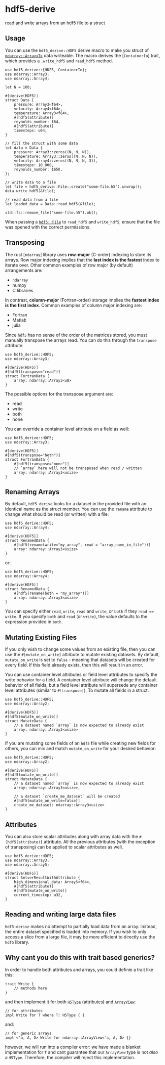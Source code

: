 # hdf5-derive

read and write arrays from an hdf5 file to a struct

## Usage

You can use the `hdf5_derive::HDF5` derive macro to make you struct of [`ndarray::Array<T>`](`ndarray::Array`) data writeable. The macro
derives the [`ContainerIo`] trait, which provides a `.write_hdf5` and `read_hdf5` method.

```
use hdf5_derive::{HDF5, ContainerIo};
use ndarray::Array3;
use ndarray::Array4;

let N = 100;

#[derive(HDF5)]
struct Data {
	pressure: Array3<f64>,
	velocity: Array4<f64>,
	temperature: Array3<f64>,
	#[hdf5(attribute)]
	reynolds_number: f64,
	#[hdf5(attribute)]
	timesteps: u64,
}

// fill the struct with some data
let data = Data {
	pressure: Array3::zeros((N, N, N)),
	temperature: Array3::zeros((N, N, N)),
	velocity: Array4::zeros((N, N, N, 3)),
	timesteps: 10_000,
	reynolds_number: 1650.
};

// write data to a file
let file = hdf5_derive::File::create("some-file.h5").unwrap();
data.write_hdf5(&file);

// read data from a file
let loaded_data = Data::read_hdf5(&file);

std::fs::remove_file("some-file.h5").ok();
```

When passing a [`hdf5::File`](hdf5::File) to `read_hdf5` and `write_hdf5`, ensure that the 
file was opened with the correct permissions.

## Transposing

The rust [`ndarray`] library uses **row-major** (C-order) indexing to store its arrays. Row major indexing
implies that the **last index is the fastest** index to iterate over. Other common examples of row major (by default)
arrangements are:

* `ndarray`
* numpy
* C libraries

In contrast, **column-major** (Fortran-order) storage implies the **fastest index is the first index**. Common 
examples of column major indexing are:

* Fortran
* Matlab
* julia

Since `hdf5` has no sense of the order of the matrices stored, you must manually transpose the arrays read. You can do this through
the `transpose` attribute:

```
use hdf5_derive::HDF5;
use ndarray::Array3;

#[derive(HDF5)]
#[hdf5(transpose="read")]
struct FortranData {
	array: ndarray::Array3<u8>
}
```

The possible options for the transpose argument are:

* read
* write
* both
* none

You can override a container level attribute on a field as well:

```
use hdf5_derive::HDF5;
use ndarray::Array3;

#[derive(HDF5)]
#[hdf5(transpose="both")]
struct FortranData {
	#[hdf5(transpose="none")]
	// `array` here will not be transposed when read / written
	array: ndarray::Array3<usize>
}
```

## Renaming Arrays

By default, `hdf5_derive` looks for a dataset in the provided file with an identical name as the struct member.
You can use the `rename` attribute to change what should be read (or written) with a file:

```
use hdf5_derive::HDF5;
use ndarray::Array4;

#[derive(HDF5)]
struct RenamedData {
	#[hdf5(rename(write="my_array", read = "array_name_in_file"))]
	array: ndarray::Array3<usize>
}
```

or:

```
use hdf5_derive::HDF5;
use ndarray::Array4;

#[derive(HDF5)]
struct RenamedData {
	#[hdf5(rename(both = "my_array"))]
	array: ndarray::Array3<usize>
}
```

You can specify either `read`, `write`, `read` and `write`, or `both` if they `read == write`. If you 
specify `both` and `read` (or `write`), the value defaults to the expression provided in `both`.

## Mutating Existing Files

If you only wish to change some values from an existing file, then you can use the `#[mutate_on_write]` attribute
to mutate existing datasets. By default, `mutate_on_write` is set to `false` - meaning that datasets will be 
created for every field. If this field already exists, then this will result in an error. 

You can use container level attributes or field level attributes to specify the write behavior for a field. A container
level attribute will change the default behavior of all fields, but a field level attribute will supersede any container
level attributes (similar to `#[transpose]`). To mutate all fields in a struct:

```
use hdf5_derive::HDF5;
use ndarray::Array2;

#[derive(HDF5)]
#[hdf5(mutate_on_write)]
struct MutateData {
	// a dataset named `array` is now expected to already exist
	array: ndarray::Array3<usize>
}
```

If you are mutating some fields of an `hdf5` file while creating new fields for others, you can mix and match 
`mutate_on_write` for your desired behavior:

```
use hdf5_derive::HDF5;
use ndarray::Array2;

#[derive(HDF5)]
#[hdf5(mutate_on_write)]
struct MutateData {
	// a dataset named `array` is now expected to already exist
	array: ndarray::Array3<usize>,

	// a dataset `create_me_dataset` will be created 
	#[hdf5(mutate_on_write=false)]
	create_me_dataset: ndarray::Array3<usize>
}
```

## Attributes

You can also store scalar attributes along with array data with the `#[hdf5(attribute)]` attribute.
All the previous attributes (with the exception of transposing) can be applied to scalar attributes as
well.

```
use hdf5_derive::HDF5;
use ndarray::Array3;
use ndarray::Array5;

#[derive(HDF5)]
struct SolverResultWithAttribute {
	high_dimensional_data: Array5<f64>,
	#[hdf5(attribute)]
	#[hdf5(mutate_on_write)]
	current_timestep: u32,
}
```

## Reading and writing large data files

`hdf5-derive` makes no attempt to partially load data from an array. Instead, the entire dataset specified is loaded
into memory. If you wish to only access a slice from a large file, it may be more efficient to directly use the `hdf5`
library.

## Why cant you do this with trait based generics?

In order to handle both attributes and arrays, you could definie a trait like this:

```ignore
trait Write {
	// methods here
}
```

and then implement it for both [`H5Type`](hdf5::H5Type) (attributes) and [`ArrayView`](ndarray::ArrayView):

```ignore
// for attributes
impl Write for T where T: H5Type { }
```

and:

```ignore
// for generic arrays
impl <'a, A, D> Write for ndarray::ArrayView<'a, A, D> {}
```

however, we will run into a compiler error: we have made a blanket implementation for `T` and cant guarantee that our 
`ArrayView` type is not _also_ a `H5Type`. Therefore, the compiler will reject this implementation.
